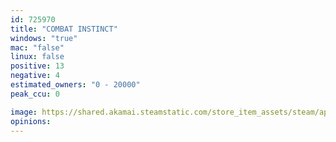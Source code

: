 ```yaml
---
id: 725970
title: "COMBAT INSTINCT"
windows: "true"
mac: "false"
linux: false
positive: 13
negative: 4
estimated_owners: "0 - 20000"
peak_ccu: 0

image: https://shared.akamai.steamstatic.com/store_item_assets/steam/apps/725970/header.jpg?t=1525191550
opinions:
---
```

